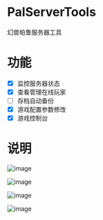 # PalServerTools
幻兽帕鲁服务器工具

# 功能
- [x] 监控服务器状态
- [x] 查看管理在线玩家
- [ ] 存档自动备份
- [x] 游戏配置参数修改
- [x] 游戏控制台

# 说明
![image](https://github.com/winter2048/PalServerTools/assets/31879147/e2c80aeb-fe5b-4937-be0e-e60f2578f718)

![image](https://github.com/winter2048/PalServerTools/assets/31879147/d9b656b0-f9e1-4372-bc40-27c67d2afe6c)

![image](https://github.com/winter2048/PalServerTools/assets/31879147/7d1595a5-5213-42a0-9891-5471eac751df)

![image](https://github.com/winter2048/PalServerTools/assets/31879147/2b26b7d8-b495-4839-9cf3-dc92d16defde)

